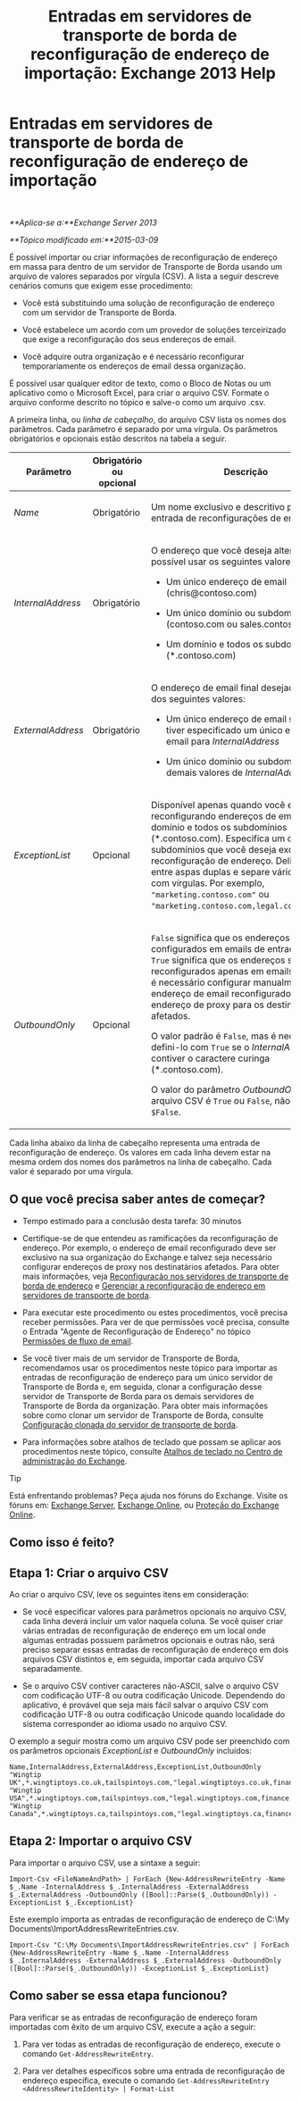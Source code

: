 ﻿---
title: 'Entradas em servidores de transporte de borda de reconfiguração de endereço de importação: Exchange 2013 Help'
TOCTitle: Entradas em servidores de transporte de borda de reconfiguração de endereço de importação
ms:assetid: bd0942c6-9c66-4b4c-b9bc-2f5f783def76
ms:mtpsurl: https://technet.microsoft.com/pt-br/library/Bb331966(v=EXCHG.150)
ms:contentKeyID: 61060560
ms.date: 05/22/2018
mtps_version: v=EXCHG.150
ms.translationtype: MT
---

# Entradas em servidores de transporte de borda de reconfiguração de endereço de importação

 

_**Aplica-se a:**Exchange Server 2013_

_**Tópico modificado em:**2015-03-09_

É possível importar ou criar informações de reconfiguração de endereço em massa para dentro de um servidor de Transporte de Borda usando um arquivo de valores separados por vírgula (CSV). A lista a seguir descreve cenários comuns que exigem esse procedimento:

  - Você está substituindo uma solução de reconfiguração de endereço com um servidor de Transporte de Borda.

  - Você estabelece um acordo com um provedor de soluções terceirizado que exige a reconfiguração dos seus endereços de email.

  - Você adquire outra organização e é necessário reconfigurar temporariamente os endereços de email dessa organização.

É possível usar qualquer editor de texto, como o Bloco de Notas ou um aplicativo como o Microsoft Excel, para criar o arquivo CSV. Formate o arquivo conforme descrito no tópico e salve-o como um arquivo .csv.

A primeira linha, ou *linha de cabeçalho*, do arquivo CSV lista os nomes dos parâmetros. Cada parâmetro é separado por uma vírgula. Os parâmetros obrigatórios e opcionais estão descritos na tabela a seguir.


<table>
<colgroup>
<col style="width: 33%" />
<col style="width: 33%" />
<col style="width: 33%" />
</colgroup>
<thead>
<tr class="header">
<th>Parâmetro</th>
<th>Obrigatório ou opcional</th>
<th>Descrição</th>
</tr>
</thead>
<tbody>
<tr class="odd">
<td><p><em>Name</em></p></td>
<td><p>Obrigatório</p></td>
<td><p>Um nome exclusivo e descritivo para a entrada de reconfigurações de endereços.</p></td>
</tr>
<tr class="even">
<td><p><em>InternalAddress</em></p></td>
<td><p>Obrigatório</p></td>
<td><p>O endereço que você deseja alterar. É possível usar os seguintes valores:</p>
<ul>
<li><p>Um único endereço de email (chris@contoso.com)</p></li>
<li><p>Um único domínio ou subdomínio (contoso.com ou sales.contoso.com)</p></li>
<li><p>Um domínio e todos os subdomínios (*.contoso.com)</p></li>
</ul></td>
</tr>
<tr class="odd">
<td><p><em>ExternalAddress</em></p></td>
<td><p>Obrigatório</p></td>
<td><p>O endereço de email final desejado. Use um dos seguintes valores:</p>
<ul>
<li><p>Um único endereço de email se você tiver especificado um único endereço de email para <em>InternalAddress</em></p></li>
<li><p>Um único domínio ou subdomínio para os demais valores de <em>InternalAddress</em></p></li>
</ul></td>
</tr>
<tr class="even">
<td><p><em>ExceptionList</em></p></td>
<td><p>Opcional</p></td>
<td><p>Disponível apenas quando você estiver reconfigurando endereços de email em um domínio e todos os subdomínios (*.contoso.com). Especifica um ou mais subdomínios que você deseja excluir da reconfiguração de endereço. Delimite o valor entre aspas duplas e separe vários valores com vírgulas. Por exemplo, <code>&quot;marketing.contoso.com&quot;</code> ou <code>&quot;marketing.contoso.com,legal.contoso.com&quot;</code>.</p></td>
</tr>
<tr class="odd">
<td><p><em>OutboundOnly</em></p></td>
<td><p>Opcional</p></td>
<td><p><code>False</code> significa que os endereços são configurados em emails de entrada e saída. <code>True</code> significa que os endereços são reconfigurados apenas em emails de saída e é necessário configurar manualmente o endereço de email reconfigurado como um endereço de proxy para os destinatários afetados.</p>
<p>O valor padrão é <code>False</code>, mas é necessário defini-lo com <code>True</code> se o <em>InternalAddress</em> contiver o caractere curinga (*.contoso.com).</p>
<p>O valor do parâmetro <em>OutboundOnly</em> no arquivo CSV é <code>True</code> ou <code>False</code>, não <code>$True</code> ou <code>$False</code>.</p></td>
</tr>
</tbody>
</table>


Cada linha abaixo da linha de cabeçalho representa uma entrada de reconfiguração de endereço. Os valores em cada linha devem estar na mesma ordem dos nomes dos parâmetros na linha de cabeçalho. Cada valor é separado por uma vírgula.

## O que você precisa saber antes de começar?

  - Tempo estimado para a conclusão desta tarefa: 30 minutos

  - Certifique-se de que entendeu as ramificações da reconfiguração de endereço. Por exemplo, o endereço de email reconfigurado deve ser exclusivo na sua organização do Exchange e talvez seja necessário configurar endereços de proxy nos destinatários afetados. Para obter mais informações, veja [Reconfiguração nos servidores de transporte de borda de endereço](address-rewriting-on-edge-transport-servers-exchange-2013-help.md) e [Gerenciar a reconfiguração de endereço em servidores de transporte de borda](manage-address-rewriting-on-edge-transport-servers-exchange-2013-help.md).

  - Para executar este procedimento ou estes procedimentos, você precisa receber permissões. Para ver de que permissões você precisa, consulte o Entrada "Agente de Reconfiguração de Endereço" no tópico [Permissões de fluxo de email](mail-flow-permissions-exchange-2013-help.md).

  - Se você tiver mais de um servidor de Transporte de Borda, recomendamos usar os procedimentos neste tópico para importar as entradas de reconfiguração de endereço para um único servidor de Transporte de Borda e, em seguida, clonar a configuração desse servidor de Transporte de Borda para os demais servidores de Transporte de Borda da organização. Para obter mais informações sobre como clonar um servidor de Transporte de Borda, consulte [Configuração clonada do servidor de transporte de borda](edge-transport-server-cloned-configuration-exchange-2013-help.md).

  - Para informações sobre atalhos de teclado que possam se aplicar aos procedimentos neste tópico, consulte [Atalhos de teclado no Centro de administração do Exchange](keyboard-shortcuts-in-the-exchange-admin-center-exchange-online-protection-help.md).


> [!TIP]
> Está enfrentando problemas? Peça ajuda nos fóruns do Exchange. Visite os fóruns em: <A href="https://go.microsoft.com/fwlink/p/?linkid=60612">Exchange Server</A>, <A href="https://go.microsoft.com/fwlink/p/?linkid=267542">Exchange Online</A>, ou <A href="https://go.microsoft.com/fwlink/p/?linkid=285351">Proteção do Exchange Online</A>.



## Como isso é feito?

## Etapa 1: Criar o arquivo CSV

Ao criar o arquivo CSV, leve os seguintes itens em consideração:

  - Se você especificar valores para parâmetros opcionais no arquivo CSV, cada linha deverá incluir um valor naquela coluna. Se você quiser criar várias entradas de reconfiguração de endereço em um local onde algumas entradas possuem parâmetros opcionais e outras não, será preciso separar essas entradas de reconfiguração de endereço em dois arquivos CSV distintos e, em seguida, importar cada arquivo CSV separadamente.

  - Se o arquivo CSV contiver caracteres não-ASCII, salve o arquivo CSV com codificação UTF-8 ou outra codificação Unicode. Dependendo do aplicativo, é provável que seja mais fácil salvar o arquivo CSV com codificação UTF-8 ou outra codificação Unicode quando localidade do sistema corresponder ao idioma usado no arquivo CSV.

O exemplo a seguir mostra como um arquivo CSV pode ser preenchido com os parâmetros opcionais *ExceptionList* e *OutboundOnly* incluídos:

    Name,InternalAddress,ExternalAddress,ExceptionList,OutboundOnly
    "Wingtip UK",*.wingtiptoys.co.uk,tailspintoys.com,"legal.wingtiptoys.co.uk,finance.wingtiptoys.co.uk,support.wingtiptoys.co.uk",True
    "Wingtip USA",*.wingtiptoys.com,tailspintoys.com,"legal.wingtiptoys.com,finance.wingtiptoys.com,support.wingtiptoys.com,corp.wingtiptoys.com",True
    "Wingtip Canada",*.wingtiptoys.ca,tailspintoys.com,"legal.wingtiptoys.ca,finance.wingtiptoys.ca,support.wingtiptoys.ca",True

## Etapa 2: Importar o arquivo CSV

Para importar o arquivo CSV, use a sintaxe a seguir:

    Import-Csv <FileNameAndPath> | ForEach {New-AddressRewriteEntry -Name $_.Name -InternalAddress $_.InternalAddress -ExternalAddress $_.ExternalAddress -OutboundOnly ([Bool]::Parse($_.OutboundOnly)) -ExceptionList $_.ExceptionList}

Este exemplo importa as entradas de reconfiguração de endereço de C:\\My Documents\\ImportAddressRewriteEntries.csv.

    Import-Csv "C:\My Documents\ImportAddressRewriteEntries.csv" | ForEach {New-AddressRewriteEntry -Name $_.Name -InternalAddress $_.InternalAddress -ExternalAddress $_.ExternalAddress -OutboundOnly ([Bool]::Parse($_.OutboundOnly)) -ExceptionList $_.ExceptionList}

## Como saber se essa etapa funcionou?

Para verificar se as entradas de reconfiguração de endereço foram importadas com êxito de um arquivo CSV, execute a ação a seguir:

1.  Para ver todas as entradas de reconfiguração de endereço, execute o comando `Get-AddressRewriteEntry`.

2.  Para ver detalhes específicos sobre uma entrada de reconfiguração de endereço específica, execute o comando `Get-AddressRewriteEntry <AddressRewriteIdentity> | Format-List`

